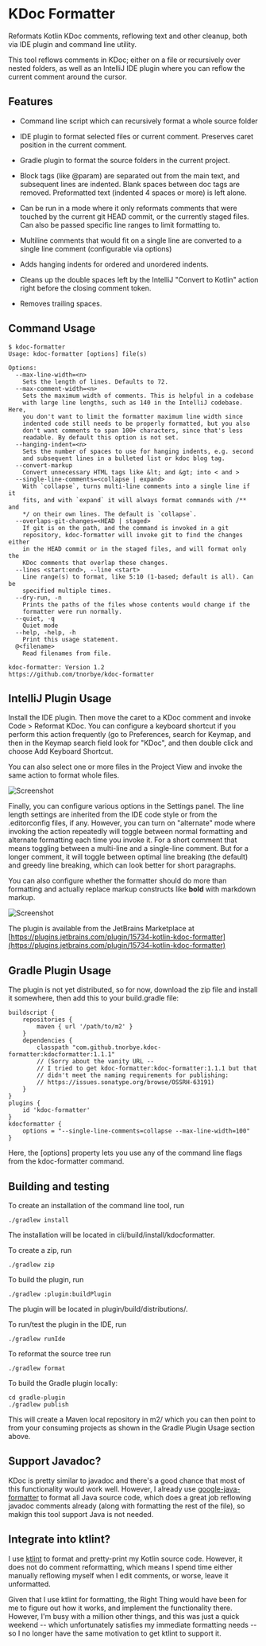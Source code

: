 KDoc Formatter
==============

Reformats Kotlin KDoc comments, reflowing text and other cleanup, both
via IDE plugin and command line utility.

This tool reflows comments in KDoc; either on a file or recursively
over nested folders, as well as an IntelliJ IDE plugin where you can
reflow the current comment around the cursor.

Features
--------

* Command line script which can recursively format a whole source
  folder

* IDE plugin to format selected files or current comment. Preserves
  caret position in the current comment.

* Gradle plugin to format the source folders in the current project.

* Block tags (like @param) are separated out from the main text, and
  subsequent lines are indented. Blank spaces between doc tags
  are removed. Preformatted text (indented 4 spaces or more) is left
  alone.

* Can be run in a mode where it only reformats comments that were
  touched by the current git HEAD commit, or the currently staged
  files. Can also be passed specific line ranges to limit formatting
  to.

* Multiline comments that would fit on a single line are converted to
  a single line comment (configurable via options)

* Adds hanging indents for ordered and unordered indents.

* Cleans up the double spaces left by the IntelliJ "Convert to Kotlin"
  action right before the closing comment token.

* Removes trailing spaces.

Command Usage
-------------
```
$ kdoc-formatter
Usage: kdoc-formatter [options] file(s)

Options:
  --max-line-width=<n>
    Sets the length of lines. Defaults to 72.
  --max-comment-width=<n>
    Sets the maximum width of comments. This is helpful in a codebase
    with large line lengths, such as 140 in the IntelliJ codebase. Here,
    you don't want to limit the formatter maximum line width since
    indented code still needs to be properly formatted, but you also
    don't want comments to span 100+ characters, since that's less
    readable. By default this option is not set.
  --hanging-indent=<n>
    Sets the number of spaces to use for hanging indents, e.g. second
    and subsequent lines in a bulleted list or kdoc blog tag.
  --convert-markup
    Convert unnecessary HTML tags like &lt; and &gt; into < and >
  --single-line-comments=<collapse | expand>
    With `collapse`, turns multi-line comments into a single line if it
    fits, and with `expand` it will always format commands with /** and
    */ on their own lines. The default is `collapse`.
  --overlaps-git-changes=<HEAD | staged>
    If git is on the path, and the command is invoked in a git
    repository, kdoc-formatter will invoke git to find the changes either
    in the HEAD commit or in the staged files, and will format only the
    KDoc comments that overlap these changes.
  --lines <start:end>, --line <start>
    Line range(s) to format, like 5:10 (1-based; default is all). Can be
    specified multiple times.
  --dry-run, -n
    Prints the paths of the files whose contents would change if the
    formatter were run normally.
  --quiet, -q
    Quiet mode
  --help, -help, -h
    Print this usage statement.
  @<filename>
    Read filenames from file.

kdoc-formatter: Version 1.2
https://github.com/tnorbye/kdoc-formatter
```

IntelliJ Plugin Usage
---------------------
Install the IDE plugin. Then move the caret to a KDoc comment and invoke
Code > Reformat KDoc. You can configure a keyboard shortcut if you perform
this action frequently (go to Preferences, search for Keymap, and then
in the Keymap search field look for "KDoc", and then double click and
choose Add Keyboard Shortcut. 

You can also select one or more files in the
Project View and invoke the same action to format whole files.

![Screenshot](screenshot.png)

Finally, you can configure various options in the Settings panel.
The line length settings are inherited from the IDE code style or
from the .editorconfig files, if any. However, you can turn on
"alternate" mode where invoking the action repeatedly will toggle
between normal formatting and alternate formatting each time you
invoke it. For a short comment that means toggling between a
multi-line and a single-line comment. But for a longer comment,
it will toggle between optimal line breaking (the default) and
greedy line breaking, which can look better for short paragraphs.

You can also configure whether the formatter should do more than
formatting and actually replace markup constructs like <b>bold</b>
with markdown markup.

![Screenshot](screenshot-settings.png)


The plugin is available from the JetBrains Marketplace at
[https://plugins.jetbrains.com/plugin/15734-kotlin-kdoc-formatter](https://plugins.jetbrains.com/plugin/15734-kotlin-kdoc-formatter)

Gradle Plugin Usage
-------------------
The plugin is not yet distributed, so for now, download the zip file
and install it somewhere, then add this to your build.gradle file:

```
buildscript {
    repositories {
        maven { url '/path/to/m2' }
    }
    dependencies {
        classpath "com.github.tnorbye.kdoc-formatter:kdocformatter:1.1.1"
        // (Sorry about the vanity URL --
        // I tried to get kdoc-formatter:kdoc-formatter:1.1.1 but that
        // didn't meet the naming requirements for publishing:
        // https://issues.sonatype.org/browse/OSSRH-63191)
    }
}
plugins {
    id 'kdoc-formatter'
}
kdocformatter {
    options = "--single-line-comments=collapse --max-line-width=100"
}
```
Here, the [options] property lets you use any of the command line flags
from the kdoc-formatter command.

Building and testing
--------------------
To create an installation of the command line tool, run
```
./gradlew install
```
The installation will be located in cli/build/install/kdocformatter.

To create a zip, run
```
./gradlew zip
```
To build the plugin, run
```
./gradlew :plugin:buildPlugin
```
The plugin will be located in plugin/build/distributions/.

To run/test the plugin in the IDE, run
```
./gradlew runIde
```

To reformat the source tree run
```
./gradlew format
```

To build the Gradle plugin locally:
```
cd gradle-plugin
./gradlew publish
```
This will create a Maven local repository in m2/ which you can then
point to from your consuming projects as shown in the Gradle Plugin
Usage section above.

Support Javadoc?
----------------
KDoc is pretty similar to javadoc and there's a good chance that most
of this functionality would work well. However, I already use
[google-java-formatter](https://github.com/google/google-java-format)
to format all Java source code, which does a great job reflowing
javadoc comments already (along with formatting the rest of the file),
so makign this tool support Java is not needed.

Integrate into ktlint?
----------------------
I use [ktlint](https://github.com/pinterest/ktlint) to format and
pretty-print my Kotlin source code.  However, it does not do comment
reformatting, which means I spend time either manually reflowing
myself when I edit comments, or worse, leave it unformatted.

Given that I use ktlint for formatting, the Right Thing would have
been for me to figure out how it works, and implement the
functionality there. However, I'm busy with a million other things,
and this was just a quick weekend -- which unfortunately satisfies my
immediate formatting needs -- so I no longer have the same motivation
to get ktlint to support it.
